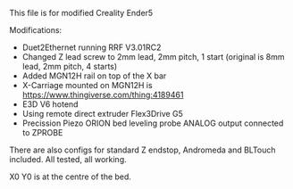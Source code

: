 This file is for modified Creality Ender5

Modifications:
 * Duet2Ethernet running RRF V3.01RC2
 * Changed Z lead screw to 2mm lead, 2mm pitch, 1 start (original is 8mm lead, 2mm pitch, 4 starts)
 * Added MGN12H rail on top of the X bar
 * X-Carriage mounted on MGN12H is https://www.thingiverse.com/thing:4189461
 * E3D V6 hotend
 * Using remote direct extruder Flex3Drive G5
 * Precission Piezo ORION bed leveling probe ANALOG output connected to ZPROBE 

There are also configs for standard Z endstop, Andromeda and BLTouch included. All tested, all working.

X0 Y0 is at the centre of the bed.

